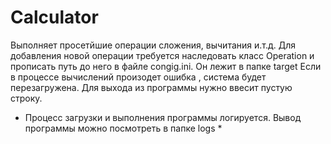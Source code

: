 # Calculator
Выполняет просетйшие операции сложения, вычитания и.т.д.
Для добавления новой операции требуется наследовать класс Operation и прописать путь до него в файле congig.ini.
Он лежит в папке target
Если в процессе вычислений произодет ошибка , система будет перезагружена.
Для выхода из программы нужно ввесит пустую строку.

* Процесс загрузки и выполнения программы логируется. Вывод программы можно посмотреть в папке logs *
